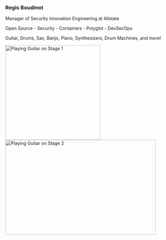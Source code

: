 <h3>Regis Boudinot</h3>

<p>Manager of Security Innovation Engineering at Allstate</p>

<p>Open Source - Security - Containers - Polyglot - DevSecOps</p>

<p>Guitar, Drums, Sax, Banjo, Piano, Synthesizers, Drum Machines, and more!</p>

 <img src="https://github.com/selfup/selfup/assets/9837366/a5635864-6ed7-4acb-bb4e-9ff1959b61c7" alt="Playing Guitar on Stage 1" width="300" height="300">
 <img src="https://github.com/selfup/selfup/assets/9837366/50b2b448-4733-4f8b-b433-a72ed43355e5" alt="Playing Guitar on Stage 2" width="475" height="300">
